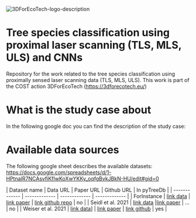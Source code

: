 
![3DForEcoTech-logo-description](https://user-images.githubusercontent.com/5663984/174446150-32e31872-2003-4af9-95d4-a1abfca0b744.png)

# Tree species classification using proximal laser scanning (TLS, MLS, ULS) and CNNs
Repository for the work related to the tree species classification using proximally sensed laser scanning data (TLS, MLS, ULS). This work is part of the COST action 3DForEcoTech (https://3dforecotech.eu/)

# What is the study case about
In the following google doc you can find the description of the study case:

# Available data sources
The following google sheet describes the available datasets:
https://docs.google.com/spreadsheets/d/1-HPtnaIR7NCAsvfiKfIwKoXwYKKy_oqfgBvkJBkN-HU/edit#gid=0


| Dataset name  | Data URL | Paper URL | Github URL | In pyTreeDb |
| ------------- | ------------- | ------------- | ------------- |
| ForInstance  | [link data](https://nibio-my.sharepoint.com/:f:/g/personal/stefano_puliti_nibio_no/EuBtG3q5teVAnPuaC7bB56YBkV5M5VWK4OhOzuWBd3I2oA?e=4Ebkwx) | [link paper](https://www.mdpi.com/2072-4292/7/8/9632) | [link github repo](https://github.com/stefp/treeSpecies_classify_LS) | no |
| Seidl et al. 2021  | [link data]([https://www.google.com](https://data.goettingen-research-online.de/dataset.xhtml?persistentId=doi:10.25625/FOHUJM)) |[link paper](https://www.frontiersin.org/articles/10.3389/fpls.2021.635440/full) | ... | no |
| Weiser et al. 2021 | [link data](https://pytreedb.geog.uni-heidelberg.de/)] | [link paper](https://essd.copernicus.org/preprints/essd-2022-39/) | [link github](https://github.com/3dgeo-heidelberg/pytreedb) | yes |

